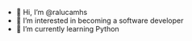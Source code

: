 - 👋 Hi, I’m @ralucamhs
- 👀 I’m interested in becoming a software developer
- 🌱 I’m currently learning Python

<!---
ralucamhs/ralucamhs is a ✨ special ✨ repository because its `README.md` (this file) appears on your GitHub profile.
You can click the Preview link to take a look at your changes.
--->
